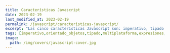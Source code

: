 ```yaml
---
title: Características Javascript
date: 2023-02-19
last_modified_at: 2023-02-19
permalink: /javascript/caracteristicas-javascript/
excerpt: "Las cinco características Javascript son: imperativo, tipado débil, interpretado, sencillo, cliente y servidor, orientado a objetos y multiplataforma."
tags: [imperativo,orientado_objetos,tipado,multiplataforma,expresiones,sentencias]
image:
  path: /img/covers/javascript-cover.jpg
---
```

